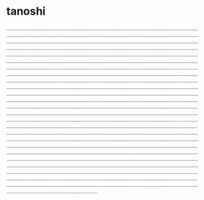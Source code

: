 # tanoshi
.......................................................................................................................................................................................................................................................................................................................................................................................................................................................................................................................................................................................................................................................................................................................................................................................................................................................................................................................................................................................................................................................................................................................................................................................................................................................................................................................................................................................................................................................................................................................................................................................................................................................................................................................................................................................................................................................................................................................................................................................................................................................................................................................................................................................................................................................................................................................................................................................................................................................................................................................................................................................................................................................................................................................................................................................................................................................................................................................................................................................................................................................................................................................................................................................................................................................................................